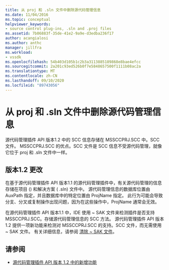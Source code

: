 ```yaml
---
title: 从 proj 和 .sln 文件中删除源代码管理信息
ms.date: 11/04/2016
ms.topic: conceptual
helpviewer_keywords:
- source control plug-ins, .sln and .proj files
ms.assetid: 7b06883f-35de-41e2-9a9e-d3edba236f17
author: acangialosi
ms.author: anthc
manager: jillfra
ms.workload:
- vssdk
ms.openlocfilehash: 54b403d105b1c2b3a3113885189868e8bae4efcc
ms.sourcegitcommit: 2a201c93ed526b0f7e5848657500f1111b08ac2a
ms.translationtype: MT
ms.contentlocale: zh-CN
ms.lasthandoff: 09/10/2020
ms.locfileid: "89743056"
---
```

# <a name="removal-of-source-control-information-from-proj-and-sln-files"></a>从 proj 和 .sln 文件中删除源代码管理信息

源代码管理插件 API 版本1.2 中的 SCC 信息存储在 MSSCCPRJ.SCC 中。SCC 文件。 MSSCCPRJ.SCC 的优点。SCC 文件是 SCC 信息不受源代码管理，就像它位于 proj 和 .sln 文件中一样。

## <a name="version-12-changes"></a>版本1.2 更改

 在基于源代码管理插件 API 版本1.1 的源代码管理插件中，有关源代码管理的信息存储在项目 () 和解决方案 ( .sln) 文件中。 源代码管理信息的数据库位置由 AuxPath 指定，并且数据库中的特定位置由 ProjName 指定。 此行为可能会导致分支、分叉或复制操作出现问题，因为在这些操作中，ProjName 通常会无效。

 在源代码管理插件 API 版本1.1 中，IDE 使用 ~ SAK 文件来检测插件是否支持 MSSCCPRJ.SCC。存储源代码管理信息的 SCC 方法。 源代码管理插件 API 版本1.2 提供一项新功能来检测对 MSSCCPRJ.SCC 的支持。SCC 文件，而无需使用 ~ SAK 文件。 有关详细信息，请参阅 [清除 ~ SAK 文件](../../extensibility/internals/elimination-of-tilde-sak-files.md)。

## <a name="see-also"></a>请参阅

- [源代码管理插件 API 版本 1.2 中的新增功能](../../extensibility/internals/what-s-new-in-the-source-control-plug-in-api-version-1-2.md)
